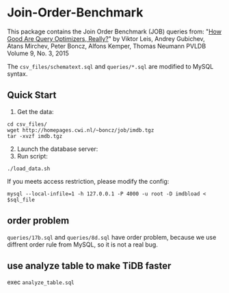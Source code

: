# Join-Order-Benchmark

This package contains the Join Order Benchmark (JOB) queries from:
"[How Good Are Query Optimizers, Really?](http://www.vldb.org/pvldb/vol9/p204-leis.pdf)"
by Viktor Leis, Andrey Gubichev, Atans Mirchev, Peter Boncz, Alfons Kemper, Thomas Neumann
PVLDB Volume 9, No. 3, 2015


The `csv_files/schematext.sql` and `queries/*.sql` are modified to MySQL syntax.


## Quick Start

1. Get the data:
```shell
cd csv_files/
wget http://homepages.cwi.nl/~boncz/job/imdb.tgz
tar -xvzf imdb.tgz
```

2. Launch the database server:
3. Run script:
```
./load_data.sh
```
If you meets access restriction, please modify the config:
```
mysql --local-infile=1 -h 127.0.0.1 -P 4000 -u root -D imdbload < $sql_file
```

## order problem

`queries/17b.sql` and `queries/8d.sql` have order problem, because we use diffrent order rule from MySQL, so it is not a real bug.

## use analyze table to make TiDB faster
exec `analyze_table.sql`
